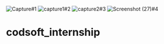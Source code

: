 ![Capture](https://github.com/user-attachments/assets/351539dc-7f7c-42c2-8b47-b2691c963521)#1
![capture1](https://github.com/user-attachments/assets/dcb4a056-c858-4cfc-bec6-e89024e1bb7c)#2
![capture2](https://github.com/user-attachments/assets/1d41a8b8-ea72-43d5-bb58-dfa71236758a)#3
![Screenshot (27)](https://github.com/user-attachments/assets/33174fb5-c136-45fd-8fec-15348af3614b)#4


# codsoft_internship
